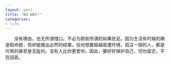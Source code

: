 ```yaml
---
layout: post
title: "NO WAY!"
categories:
- life
---
```


&emsp;&emsp;没有理由，也无所谓借口。不必为那些所谓的如果驻足。因为生活有时候的确是假命题，但却能推出必然的结果。任何想要超越周遭环境，孤注一掷的人，都是可笑的甚至是无耻的。没有人比你更爱你。因此，要好好保护自己，切勿留恋，不在回首。